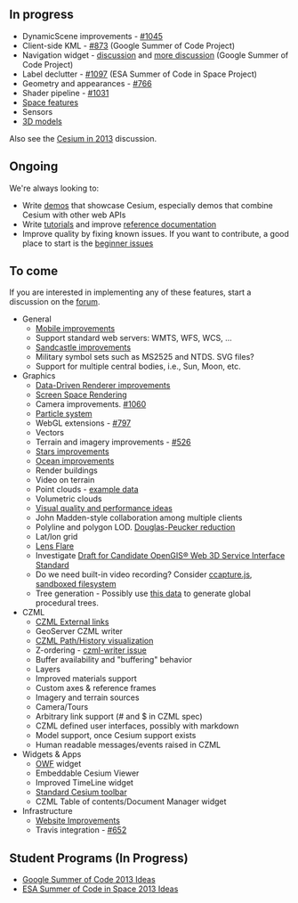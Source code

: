 ## In progress
* DynamicScene improvements - [#1045](https://github.com/AnalyticalGraphicsInc/cesium/issues/1045)
* Client-side KML - [#873](https://github.com/AnalyticalGraphicsInc/cesium/issues/873) (Google Summer of Code Project)
* Navigation widget - [discussion](https://groups.google.com/forum/#!topic/cesium-dev/TcSLrG0MAnk) and [more discussion](https://groups.google.com/forum/#!topic/cesium-dev/OdhHnshN9fA) (Google Summer of Code Project)
* Label declutter - [#1097](https://github.com/AnalyticalGraphicsInc/cesium/issues/1097) (ESA Summer of Code in Space Project)
* Geometry and appearances - [#766](https://github.com/AnalyticalGraphicsInc/cesium/issues/766)
* Shader pipeline - [#1031](https://github.com/AnalyticalGraphicsInc/cesium/issues/1031)
* [Space features](Space-features)
* Sensors
* [3D models](Models-Details)

Also see the [Cesium in 2013](https://groups.google.com/forum/#!topic/cesium-dev/roG1XTqbcUk) discussion.

## Ongoing

We're always looking to:
* Write [demos](http://cesium.agi.com/demos.html) that showcase Cesium, especially demos that combine Cesium with other web APIs
* Write [tutorials](Tutorials-Details) and improve [reference documentation](http://cesium.agi.com/refdoc.html)
* Improve quality by fixing known issues.  If you want to contribute, a good place to start is the [beginner issues](https://github.com/AnalyticalGraphicsInc/cesium/issues?direction=desc&labels=beginner&page=1&sort=updated&state=open)

## To come

If you are interested in implementing any of these features, start a discussion on the [forum](http://cesium.agi.com/forum.html).

* General
   * [Mobile improvements](Mobile-Details)
   * Support standard web servers: WMTS, WFS, WCS, ...
   * [Sandcastle improvements](Sandcastle-Details)
   * Military symbol sets such as MS2525 and NTDS.  SVG files?
   * Support for multiple central bodies, i.e., Sun, Moon, etc.
* Graphics
   * [Data-Driven Renderer improvements](Data-Driven-Renderer-Details)
   * [Screen Space Rendering](Screen-Space-Rendering-Details)
   * Camera improvements. [#1060](https://github.com/AnalyticalGraphicsInc/cesium/issues/1060)
   * [Particle system](Particle-System-Details)
   * WebGL extensions - [#797](https://github.com/AnalyticalGraphicsInc/cesium/issues/797)
   * Vectors
   * Terrain and imagery improvements - [#526](https://github.com/AnalyticalGraphicsInc/cesium/issues/526)
   * [Stars improvements](Stars-Details)
   * [Ocean improvements](Ocean-Details)
   * Render buildings
   * Video on terrain
   * Point clouds - [example data](http://kos.informatik.uni-osnabrueck.de/3Dscans/)
   * Volumetric clouds
   * [Visual quality and performance ideas](Visual-Quality-and-Performance-Details)
   * John Madden-style collaboration among multiple clients
   * Polyline and polygon LOD.  [Douglas-Peucker reduction](http://www.bowdoin.edu/~ltoma/teaching/cs350/spring06/Lecture-Handouts/hershberger92speeding.pdf)
   * Lat/lon grid
   * [Lens Flare](http://www.john-chapman.net/content.php?id=18)
   * Investigate [Draft for Candidate OpenGIS® Web 3D Service Interface Standard](portal.opengeospatial.org/files/?artifact_id=36390)
   * Do we need built-in video recording?  Consider [ccapture.js](https://github.com/spite/ccapture.js), [sandboxed filesystem](https://gist.github.com/4370822)
   * Tree generation - Possibly use [this data](http://glcf.umd.edu/data/) to generate global procedural trees.
* CZML
   * [CZML External links](External-links)
   * GeoServer CZML writer
   * [CZML Path/History visualization](CZML-History-visualization-details)
   * Z-ordering - [czml-writer issue](https://github.com/AnalyticalGraphicsInc/czml-writer/issues/20)
   * Buffer availability and "buffering" behavior
   * Layers
   * Improved materials support
   * Custom axes & reference frames
   * Imagery and terrain sources
   * Camera/Tours
   * Arbitrary link support (# and $ in CZML spec)
   * CZML defined user interfaces, possibly with markdown
   * Model support, once Cesium support exists
   * Human readable messages/events raised in CZML
* Widgets & Apps
   * [OWF](https://www.owfgoss.org/) widget
   * Embeddable Cesium Viewer
   * Improved TimeLine widget
   * [Standard Cesium toolbar](Cesium-standard-actions)
   * CZML Table of contents/Document Manager widget
* Infrastructure
   * [Website Improvements](Website-Improvement-Details)
   * Travis integration - [#652](https://github.com/AnalyticalGraphicsInc/cesium/issues/652)

## Student Programs (In Progress)

* [Google Summer of Code 2013 Ideas](Google-Summer-of-Code-Ideas)
* [ESA Summer of Code in Space 2013 Ideas](ESA-Summer-of-Code-in-Space-Ideas)